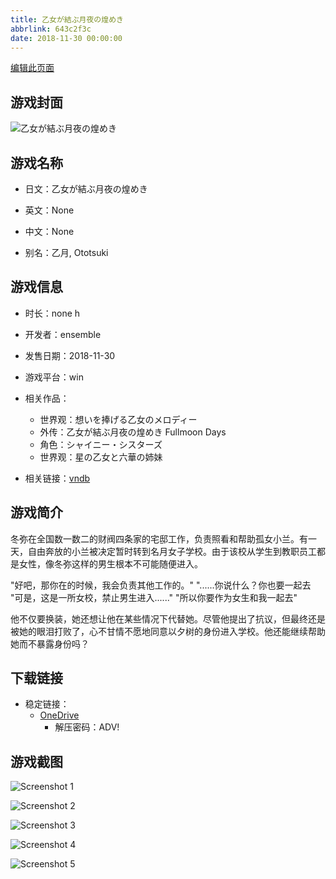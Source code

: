 ```yaml
---
title: 乙女が結ぶ月夜の煌めき
abbrlink: 643c2f3c
date: 2018-11-30 00:00:00
---
```

[编辑此页面](https://github.com/ACG-3/ADV3-source/blob/main/source/_posts/games/%E4%B9%99%E5%A5%B3%E3%81%8C%E7%B5%90%E3%81%B6%E6%9C%88%E5%A4%9C%E3%81%AE%E7%85%8C%E3%82%81%E3%81%8D.md)

## 游戏封面

![乙女が結ぶ月夜の煌めき](https://pan.timero.xyz/onedrive/img_lib_001/%E4%B9%99%E5%A5%B3%E3%81%8C%E7%B5%90%E3%81%B6%E6%9C%88%E5%A4%9C%E3%81%AE%E7%85%8C%E3%82%81%E3%81%8D_cover.avif)


## 游戏名称

- 日文：乙女が結ぶ月夜の煌めき
- 英文：None
- 中文：None

- 别名：乙月, Ototsuki


## 游戏信息

- 时长：none h
- 开发者：ensemble
- 发售日期：2018-11-30
- 游戏平台：win
- 相关作品：
   - 世界观：想いを捧げる乙女のメロディー
   - 外传：乙女が結ぶ月夜の煌めき Fullmoon Days
   - 角色：シャイニー・シスターズ
   - 世界观：星の乙女と六華の姉妹

- 相关链接：[vndb](https://vndb.org/v23338)


## 游戏简介

冬弥在全国数一数二的财阀四条家的宅邸工作，负责照看和帮助孤女小兰。有一天，自由奔放的小兰被决定暂时转到名月女子学校。由于该校从学生到教职员工都是女性，像冬弥这样的男生根本不可能随便进入。

"好吧，那你在的时候，我会负责其他工作的。"
"......你说什么？你也要一起去
"可是，这是一所女校，禁止男生进入......"
"所以你要作为女生和我一起去"

他不仅要换装，她还想让他在某些情况下代替她。尽管他提出了抗议，但最终还是被她的眼泪打败了，心不甘情不愿地同意以夕树的身份进入学校。他还能继续帮助她而不暴露身份吗？




## 下载链接

- 稳定链接：
    - [OneDrive](https://pan.timero.xyz/onedrive/adv_lib_001/%E4%B9%99%E5%A5%B3%E3%81%8C%E7%B5%90%E3%81%B6%E6%9C%88%E5%A4%9C%E3%81%AE%E7%85%8C%E3%82%81%E3%81%8D)
        - 解压密码：ADV!



## 游戏截图


![Screenshot 1](https://pan.timero.xyz/onedrive/img_lib_001/%E4%B9%99%E5%A5%B3%E3%81%8C%E7%B5%90%E3%81%B6%E6%9C%88%E5%A4%9C%E3%81%AE%E7%85%8C%E3%82%81%E3%81%8D_Screenshot_1.avif)

![Screenshot 2](https://pan.timero.xyz/onedrive/img_lib_001/%E4%B9%99%E5%A5%B3%E3%81%8C%E7%B5%90%E3%81%B6%E6%9C%88%E5%A4%9C%E3%81%AE%E7%85%8C%E3%82%81%E3%81%8D_Screenshot_2.avif)

![Screenshot 3](https://pan.timero.xyz/onedrive/img_lib_001/%E4%B9%99%E5%A5%B3%E3%81%8C%E7%B5%90%E3%81%B6%E6%9C%88%E5%A4%9C%E3%81%AE%E7%85%8C%E3%82%81%E3%81%8D_Screenshot_3.avif)

![Screenshot 4](https://pan.timero.xyz/onedrive/img_lib_001/%E4%B9%99%E5%A5%B3%E3%81%8C%E7%B5%90%E3%81%B6%E6%9C%88%E5%A4%9C%E3%81%AE%E7%85%8C%E3%82%81%E3%81%8D_Screenshot_4.avif)

![Screenshot 5](https://pan.timero.xyz/onedrive/img_lib_001/%E4%B9%99%E5%A5%B3%E3%81%8C%E7%B5%90%E3%81%B6%E6%9C%88%E5%A4%9C%E3%81%AE%E7%85%8C%E3%82%81%E3%81%8D_Screenshot_5.avif)

